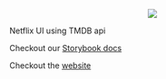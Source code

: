 <p align="center"><img src="https://nativeadvertisinginstitute.com/wp-content/uploads/2015/03/Netflix_Logo_Digital-Video.png"/></p>

Netflix UI using TMDB api

Checkout our [Storybook docs](https://6067928d6639ff002133c4d8-kzmqjftrzw.chromatic.com/)

Checkout the [website](https://netflix-tmdb.vercel.app/)
